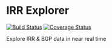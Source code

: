 IRR Explorer
============

[![Build Status](https://travis-ci.org/job/irrexplorer.svg?branch=master)](https://travis-ci.org/job/irrexplorer)
[![Coverage Status](https://coveralls.io/repos/job/irrexplorer/badge.png)](https://coveralls.io/r/job/irrexplorer)

Explore IRR & BGP data in near real time
